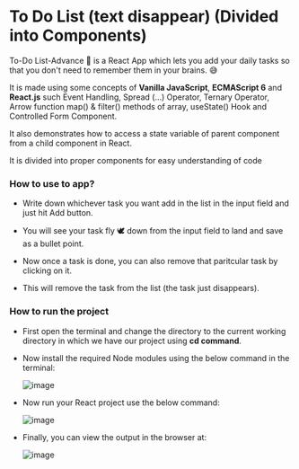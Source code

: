 # To Do List (text disappear) (Divided into Components)
To-Do List-Advance 📄 is a React App which lets you add your daily tasks so that you don't need to remember them in your brains. 😅

It is made using some concepts of **Vanilla JavaScript**, **ECMAScript 6** and **React.js** such Event Handling, Spread (...) Operator, Ternary Operator, Arrow function map() & filter() methods of array, useState() Hook and Controlled Form Component.

It also demonstrates how to access a state variable of parent component from a child component in React.

It is divided into proper components for easy understanding of code

### How to use to app?
- Write down whichever task you want add in the list in the input field and just hit Add button.

- You will see your task fly 🕊 down from the input field to land and save as a bullet point.

- Now once a task is done, you can also remove that paritcular task by clicking on it.

- This will remove the task from the list (the task just disappears).

### How to run the project
-	First open the terminal and change the directory to the current working directory in which we have our project using **cd command**.
-	Now install the required Node modules using the below command in the terminal:
  
    ![image](https://github.com/user-attachments/assets/16d97872-68c5-4de4-9ccb-2758d7378e05)

- Now run your React project use the below command:

    ![image](https://github.com/user-attachments/assets/c32d4a69-8317-421c-82b0-fe3b610c7a37)
  
- Finally, you can view the output in the browser at:

  ![image](https://github.com/user-attachments/assets/eaf7c2b6-a67c-4432-b3e9-48dac940b98e)
